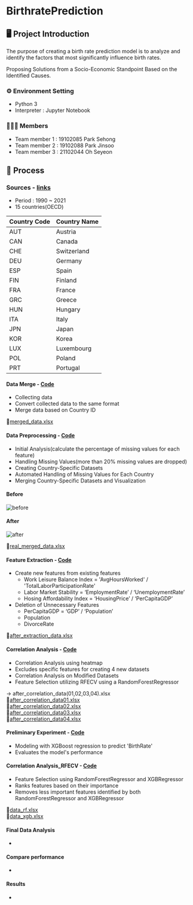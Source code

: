 # BirthratePrediction



## 🖥️ Project Introduction

The purpose of creating a birth rate prediction model is to analyze and identify the factors that most significantly influence birth rates.

Proposing Solutions from a Socio-Economic Standpoint Based on the Identified Causes.
<br>

### ⚙️ Environment Setting
- Python 3
- Interpreter : Jupyter Notebook

### 🧑‍🤝‍🧑 Members
 - Team member 1 : 19102085 Park Sehong
 - Team member 2 : 19102088 Park Jinsoo 
 - Team member 3 : 21102044 Oh Seyeon

## 📌 Process
### Sources - <a href="https://github.com/oosedus/BirthratePrediction/wiki/Sources" > links </a>
- Period : 1990 ~ 2021
- 15 countries(OECD)

| Country Code | Country Name |
|--------------|--------------|
| AUT          | Austria      |
| CAN          | Canada       |
| CHE          | Switzerland  |
| DEU          | Germany      |
| ESP          | Spain        |
| FIN          | Finland      |
| FRA          | France       |
| GRC          | Greece       |
| HUN          | Hungary      |
| ITA          | Italy        |
| JPN          | Japan        |
| KOR          | Korea        |
| LUX          | Luxembourg   |
| POL          | Poland       |
| PRT          | Portugal     |

#### Data Merge - <a href="https://github.com/oosedus/BirthratePrediction/blob/main/Code/data_merge.ipynb" > Code </a>
- Collecting data 
- Convert collected data to the same format
- Merge data based on Country ID

📁<a href="https://github.com/oosedus/BirthratePrediction/tree/main/Data/merged_data.xlsx" >merged_data.xlsx </a>

#### Data Preprocessing - <a href="https://github.com/oosedus/BirthratePrediction/blob/main/Code/data_merge.ipynb" > Code </a>
- Initial Analysis(calculate the percentage of missing values for each feature)
- Handling Missing Values(more than 20% missing values are dropped)
- Creating Country-Specific Datasets
- Automated Handling of Missing Values for Each Country
- Merging Country-Specific Datasets and Visualization

#### Before 
![before](https://user-images.githubusercontent.com/75584814/284490475-15f99b8e-f792-4a55-baf5-4eea333c7c06.png)
#### After
![after](https://user-images.githubusercontent.com/75584814/284490589-fd1ed4f0-8b1e-490c-8417-e0ec241044bb.png)

📁<a href="https://github.com/oosedus/BirthratePrediction/tree/main/Data/real_merged_data.xlsx" >real_merged_data.xlsx </a>

#### Feature Extraction - <a href="https://github.com/oosedus/BirthratePrediction/blob/main/Code/Feature%20Extraction.ipynb" > Code </a>
- Create new features from existing features
    * Work Leisure Balance Index = 'AvgHoursWorked' / 'TotalLaborParticipationRate'
    * Labor Market Stability = ‘EmploymentRate’ / ‘UnemploymentRate’
    * Hosing Affordability Index = ‘HousingPrice’ / ‘PerCapitaGDP’
- Deletion of Unnecessary Features
    * PerCapitaGDP = ‘GDP’ / ‘Population’
    * Population
    * DivorceRate

📁<a href="https://github.com/oosedus/BirthratePrediction/tree/main/Data/after_extraction_data.xlsx" >after_extraction_data.xlsx </a>

#### Correlation Analysis - <a href="https://github.com/oosedus/BirthratePrediction/blob/main/Code/Correlation_Analysis.ipynb" > Code </a>
- Correlation Analysis using heatmap
- Excludes specific features for creating 4 new datasets
- Correlation Analysis on Modified Datasets
- Feature Selection utilizing RFECV using a RandomForestRegressor

-> after_correlation_data(01,02,03,04).xlsx   
📁<a href="https://github.com/oosedus/BirthratePrediction/tree/main/Data/after_correlation_data01.xlsx" >after_correlation_data01.xlsx </a>   
📁<a href="https://github.com/oosedus/BirthratePrediction/tree/main/Data/after_correlation_data02.xlsx" >after_correlation_data02.xlsx </a>   
📁<a href="https://github.com/oosedus/BirthratePrediction/tree/main/Data/after_correlation_data03.xlsx" >after_correlation_data03.xlsx </a>   
📁<a href="https://github.com/oosedus/BirthratePrediction/tree/main/Data/after_correlation_data04.xlsx" >after_correlation_data04.xlsx </a>   
#### Preliminary Experiment - <a href="https://github.com/oosedus/BirthratePrediction/blob/main/Code/Preliminary%20Experiment.ipynb" > Code </a>
- Modeling with XGBoost regression to predict 'BirthRate'
- Evaluates the model's performance

#### Correlation Analysis_RFECV - <a href="https://github.com/oosedus/BirthratePrediction/blob/main/Code/Correlation_Analysis_RFECV.ipynb" > Code </a>
- Feature Selection using RandomForestRegressor and XGBRegressor
- Ranks features based on their importance
- Removes less important features identified by both RandomForestRegressor and XGBRegressor 


📁<a href="https://github.com/oosedus/BirthratePrediction/tree/main/Data/data_rf.xlsx" >data_rf.xlsx </a>   
📁<a href="https://github.com/oosedus/BirthratePrediction/tree/main/Data/data_xgb.xlsx" >data_xgb.xlsx </a>
#### Final Data Analysis
- 

#### Compare performance

-

#### Results
-







